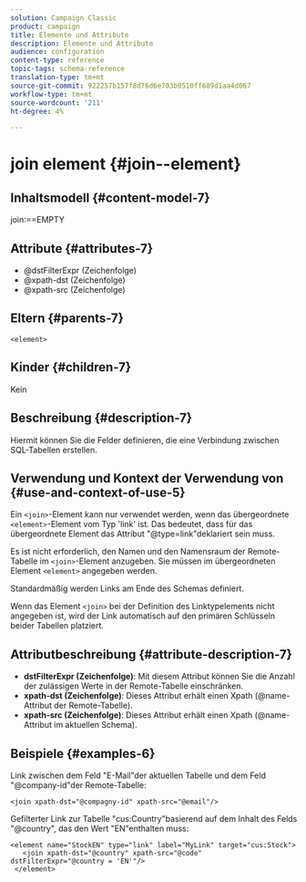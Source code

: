```yaml
---
solution: Campaign Classic
product: campaign
title: Elemente und Attribute
description: Elemente und Attribute
audience: configuration
content-type: reference
topic-tags: schema-reference
translation-type: tm+mt
source-git-commit: 922257b157f8d76d6e703b0510ff689d1aa4d067
workflow-type: tm+mt
source-wordcount: '211'
ht-degree: 4%

---
```



# join element {#join--element}

## Inhaltsmodell {#content-model-7}

join:==EMPTY

## Attribute {#attributes-7}

* @dstFilterExpr (Zeichenfolge)
* @xpath-dst (Zeichenfolge)
* @xpath-src (Zeichenfolge)

## Eltern {#parents-7}

`<element>`

## Kinder {#children-7}

Kein

## Beschreibung {#description-7}

Hiermit können Sie die Felder definieren, die eine Verbindung zwischen SQL-Tabellen erstellen.

## Verwendung und Kontext der Verwendung von {#use-and-context-of-use-5}

Ein `<join>`-Element kann nur verwendet werden, wenn das übergeordnete `<element>`-Element vom Typ &#39;link&#39; ist. Das bedeutet, dass für das übergeordnete Element das Attribut &quot;@type=link&quot;deklariert sein muss.

Es ist nicht erforderlich, den Namen und den Namensraum der Remote-Tabelle im `<join>`-Element anzugeben. Sie müssen im übergeordneten Element `<element>` angegeben werden.

Standardmäßig werden Links am Ende des Schemas definiert.

Wenn das Element `<join>` bei der Definition des Linktypelements nicht angegeben ist, wird der Link automatisch auf den primären Schlüsseln beider Tabellen platziert.

## Attributbeschreibung {#attribute-description-7}

* **dstFilterExpr (Zeichenfolge)**: Mit diesem Attribut können Sie die Anzahl der zulässigen Werte in der Remote-Tabelle einschränken.
* **xpath-dst (Zeichenfolge)**: Dieses Attribut erhält einen Xpath (@name-Attribut der Remote-Tabelle).
* **xpath-src (Zeichenfolge)**: Dieses Attribut erhält einen Xpath (@name-Attribut im aktuellen Schema).

## Beispiele {#examples-6}

Link zwischen dem Feld &quot;E-Mail&quot;der aktuellen Tabelle und dem Feld &quot;@company-id&quot;der Remote-Tabelle:

```
<join xpath-dst="@compagny-id" xpath-src="@email"/>
```

Gefilterter Link zur Tabelle &quot;cus:Country&quot;basierend auf dem Inhalt des Felds &quot;@country&quot;, das den Wert &quot;EN&quot;enthalten muss:

```
<element name="StockEN" type="link" label="MyLink" target="cus:Stock">
   <join xpath-dst="@country" xpath-src="@code" dstFilterExpr="@country = 'EN'"/>
 </element>
```
